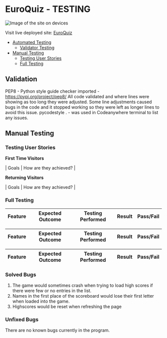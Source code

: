 # EuroQuiz - TESTING

![Image of the site on devices]()

Visit live deployed site: [EuroQuiz]()

* [Automated Testing](#automated-testing)
  * [Validator Testing](#validator-testing)
* [Manual Testing](#manual-testing)
  * [Testing User Stories](#testing-user-stories)
  * [Full Testing](#full-testing)

## Validation

PEP8 - Python style guide checker imported - https://pypi.org/project/pep8/ All code validated and where lines were showing as too long they were adjusted. Some line adjustments caused bugs in the code and it stopped working so they were left as longer lines to avoid this issue. pycodestyle . - was used in Codeanywhere terminal to list any issues.

## Manual Testing

### Testing User Stories

__First Time Visitors__

| Goals | How are they achieved? |

__Returning Visitors__

|  Goals | How are they achieved? |

### Full Testing

| Feature | Expected Outcome | Testing Performed | Result | Pass/Fail |
| --- | --- | --- | --- | --- |

| Feature | Expected Outcome | Testing Performed | Result | Pass/Fail |
| --- | --- | --- | --- | --- |

| Feature | Expected Outcome | Testing Performed | Result | Pass/Fail |
| --- | --- | --- | --- | --- |

### Solved Bugs

1. The game would sometimes crash when trying to load high scores if there were few or no entries in the list.
2. Names in the first place of the scoreboard would lose their first letter when loaded into the game.
3. Highscores would be reset when refreshing the page

### Unfixed Bugs

There are no known bugs currently in the program.